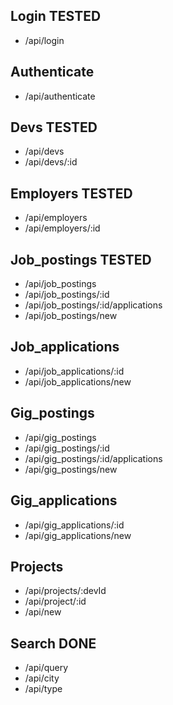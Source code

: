## Login TESTED

- /api/login

## Authenticate

- /api/authenticate

## Devs TESTED

- /api/devs
- /api/devs/:id

## Employers TESTED

- /api/employers
- /api/employers/:id

## Job_postings TESTED

- /api/job_postings
- /api/job_postings/:id
- /api/job_postings/:id/applications
- /api/job_postings/new

## Job_applications

- /api/job_applications/:id
- /api/job_applications/new

## Gig_postings

- /api/gig_postings
- /api/gig_postings/:id
- /api/gig_postings/:id/applications
- /api/gig_postings/new

## Gig_applications

- /api/gig_applications/:id
- /api/gig_applications/new

## Projects

- /api/projects/:devId
- /api/project/:id
- /api/new

## Search DONE

- /api/query
- /api/city
- /api/type
